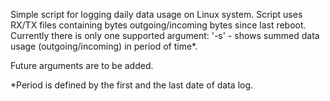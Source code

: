 Simple script for logging daily data usage on Linux system.
Script uses RX/TX files containing bytes outgoing/incoming bytes since last reboot.
Currently there is only one supported argument:
'-s' - shows summed data usage (outgoing/incoming) in period of time*.

Future arguments are to be added.

*Period is defined by the first and the last date of data log.